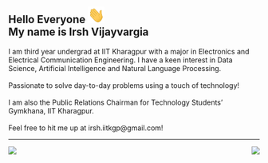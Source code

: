 <h2>Hello Everyone <img src="https://raw.githubusercontent.com/ABSphreak/ABSphreak/master/gifs/Hi.gif" height="33px"><br>My name is Irsh Vijayvargia</h2>
I am third year undergrad at IIT Kharagpur with a major in Electronics and Electrical Communication Engineering. I have a keen interest in Data Science, Artificial Intelligence and Natural Language Processing.
<br><br>
Passionate to solve day-to-day problems using a touch of technology!
<br><br>
I am also the Public Relations Chairman for Technology Students’ Gymkhana, IIT Kharagpur. 
<br><br>
Feel free to hit me up at irsh.iitkgp@gmail.com!

<hr>

<a href="https://github.com/1rsh">
<img height="120" src="https://github-readme-stats-eight-theta.vercel.app/api/top-langs/?username=1rsh&layout=compact&langs_count=8&theme=nightowl"/>
</a>
<a href="https://github.com/1rsh">
<img height="120" src="https://github-readme-stats-eight-theta.vercel.app/api?username=1rsh&show_icons=true&theme=nightowl&include_all_commits=true&count_private=true" align="right"/>
</a>
<br>
<br>

